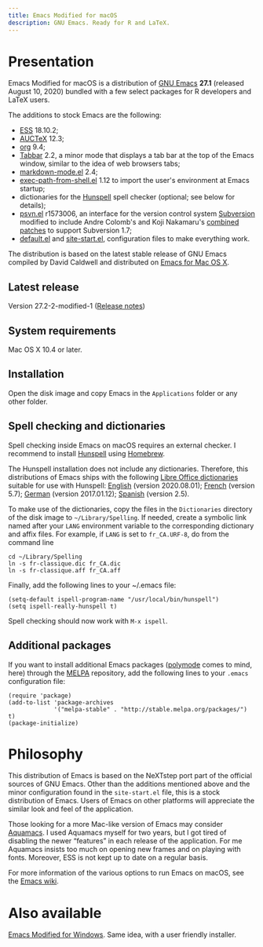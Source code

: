 ```yaml
---
title: Emacs Modified for macOS
description: GNU Emacs. Ready for R and LaTeX.
---
```


# Presentation

Emacs Modified for macOS is a distribution
of [GNU Emacs](https://www.gnu.org/software/emacs/) **27.1** (released
August 10, 2020) bundled with a few select packages for R developers
and LaTeX users.

The additions to stock Emacs are the following:

- [ESS](https://ess.r-project.org) 18.10.2;
- [AUCTeX](https://www.gnu.org/software/auctex/) 12.3;
- [org](https://orgmode.org/) 9.4;
- [Tabbar](https://github.com/dholm/tabbar) 2.2, a minor mode that
  displays a tab bar at the top of the Emacs window, similar to the
  idea of web browsers tabs;
- [markdown-mode.el](https://jblevins.org/projects/markdown-mode/) 2.4;
- [exec-path-from-shell.el](https://github.com/purcell/exec-path-from-shell) 1.12
  to import the user's environment at Emacs startup;
- dictionaries for the [Hunspell](https://hunspell.github.io) spell
  checker (optional; see below for details);
- [psvn.el](https://svn.apache.org/viewvc/subversion/trunk/contrib/client-side/emacs/) r1573006,
  an interface for the version control system
  [Subversion](https://subversion.tigris.org) modified to include
  Andre Colomb's and Koji Nakamaru's
  [combined patches](https://mail-archives.apache.org/mod_mbox//subversion-dev/201208.mbox/raw/%3c503B958F.6010906@schickhardt.org%3e/1/4)
  to support Subversion 1.7;
- [default.el](https://gitlab.com/vigou3/emacs-modified-macos/blob/v27.2-2-modified-1/default.el)
  and
  [site-start.el](https://gitlab.com/vigou3/emacs-modified-macos/blob/v27.2-2-modified-1/site-start.el),
  configuration files to make everything work.

The distribution is based on the latest stable release of GNU Emacs
compiled by David Caldwell and distributed on
[Emacs for Mac OS X](https://emacsformacosx.com).

## Latest release

Version 27.2-2-modified-1
([Release notes](https://gitlab.com/vigou3/emacs-modified-macos/tags/v27.2-2-modified-1/))

## System requirements

Mac OS X 10.4 or later.

## Installation

Open the disk image and copy Emacs in the `Applications` folder or any
other folder.

## Spell checking and dictionaries

Spell checking inside Emacs on macOS requires an external checker. I
recommend to install [Hunspell](https://hunspell.github.io) using
[Homebrew](https://brew.sh).

The Hunspell installation does not include any dictionaries.
Therefore, this distributions of Emacs ships with the following [Libre
Office dictionaries](https://extensions.libreoffice.org/extensions?getCategories=Dictionary&getCompatibility=any) suitable for use with Hunspell:
[English](https://extensions.libreoffice.org/extensions/english-dictionaries/) (version 2020.08.01);
[French](https://extensions.libreoffice.org/extensions/dictionnaires-francais/) (version 5.7);
[German](https://extensions.libreoffice.org/extensions/german-de-de-frami-dictionaries) (version 2017.01.12);
[Spanish](https://extensions.libreoffice.org/extensions/spanish-dictionaries) (version 2.5).

To make use of the dictionaries, copy the files in the `Dictionaries`
directory of the disk image to `~/Library/Spelling`. If needed, create
a symbolic link named after your `LANG` environment variable to the
corresponding dictionary and affix files. For example, if `LANG` is set
to `fr_CA.URF-8`, do from the command line

    cd ~/Library/Spelling
    ln -s fr-classique.dic fr_CA.dic
    ln -s fr-classique.aff fr_CA.aff

Finally, add the following lines to your ~/.emacs file:

    (setq-default ispell-program-name "/usr/local/bin/hunspell")
    (setq ispell-really-hunspell t)

Spell checking should now work with `M-x ispell`.

## Additional packages

If you want to install additional Emacs packages
([polymode](https://polymode.github.io) comes to mind, here) through
the [MELPA](https://melpa.org/) repository, add the following lines
to your `.emacs` configuration file:

```
(require 'package)
(add-to-list 'package-archives
             '("melpa-stable" . "http://stable.melpa.org/packages/") t)
(package-initialize)
```


# Philosophy

This distribution of Emacs is based on the NeXTstep port part of the
official sources of GNU Emacs. Other than the additions mentioned above
and the minor configuration found in the `site-start.el` file, this is
a stock distribution of Emacs. Users of Emacs on other platforms will
appreciate the similar look and feel of the application.

Those looking for a more Mac-like version of Emacs may consider
[Aquamacs](http://aquamacs.org). I used Aquamacs myself for
two years, but I got tired of disabling the newer “features” in each
release of the application. For me Aquamacs insists too much on opening
new frames and on playing with fonts. Moreover, ESS is not kept up to
date on a regular basis.

For more information of the various options to run Emacs on macOS, see
the [Emacs wiki](http://www.emacswiki.org/emacs/EmacsForMacOS).


# Also available

[Emacs Modified for Windows](https://vigou3.gitlab.io/emacs-modified-windows/). Same idea, with a user friendly installer.
